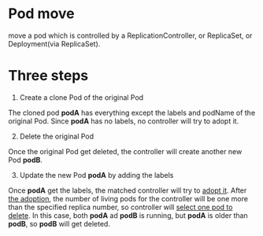 # Pod move
move a pod which is controlled by a ReplicationController, or ReplicaSet, or Deployment(via ReplicaSet).

# Three steps
 1. Create a clone Pod of the original Pod
 
   The cloned pod **podA** has everything except the labels and podName of the original Pod.
   Since **podA** has no labels, no controller will try to adopt it.
   
 2. Delete the original Pod
 
   Once the original Pod get deleted, the controller will create another new Pod **podB**.
   
 3. Update the new Pod **podA** by adding the labels
 
   Once **podA** get the labels, the matched controller will try to [adopt it](https://github.com/kubernetes/kubernetes/blob/fa557ee7921fc8305d4978e66eb653c92ed1a7ce/pkg/controller/replicaset/replica_set.go#L333). After [the adoption](https://github.com/kubernetes/kubernetes/blob/4beb0c2f8634054950cb7ca0b4c24a12aadc612e/pkg/controller/replicaset/replica_set.go#L616), the number of living pods
   for the controller will be one more than the specified replica number, so controller will [select one pod to delete](https://github.com/kubernetes/kubernetes/blob/4beb0c2f8634054950cb7ca0b4c24a12aadc612e/pkg/controller/replicaset/replica_set.go#L623).
   In this case, both **podA** ad **podB** is running, but **podA** is older than **podB**, so **podB** will get deleted. 
 
 
